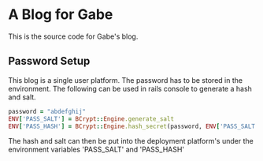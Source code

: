 # A Blog for Gabe

This is the source code for Gabe's blog.

## Password Setup
This blog is a single user platform.
The password has to be stored in the environment.
The following can be used in rails console to generate a hash and salt.

```ruby
password = "abdefghij"
ENV['PASS_SALT'] = BCrypt::Engine.generate_salt
ENV['PASS_HASH'] = BCrypt::Engine.hash_secret(password, ENV['PASS_SALT']) 
```

The hash and salt can then be put into the deployment platform's under the
environment variables 'PASS_SALT' and 'PASS_HASH'